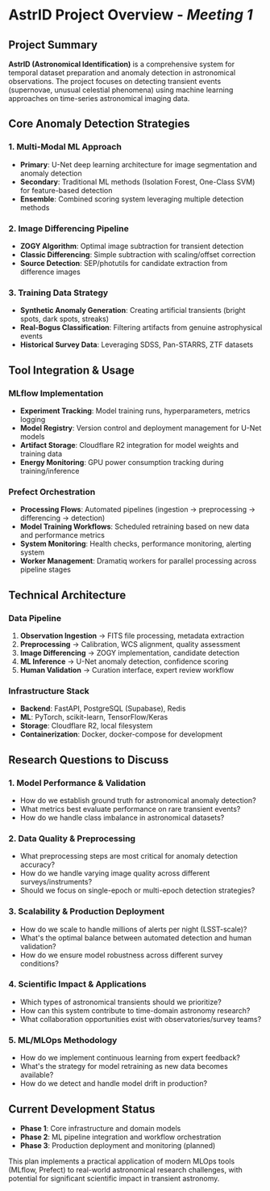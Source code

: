 # **AstrID Project Overview** - *Meeting 1*

## Project Summary
**AstrID (Astronomical Identification)** is a comprehensive system for temporal dataset preparation and anomaly detection in astronomical observations. The project focuses on detecting transient events (supernovae, unusual celestial phenomena) using machine learning approaches on time-series astronomical imaging data.

## Core Anomaly Detection Strategies

### 1. Multi-Modal ML Approach
- **Primary**: U-Net deep learning architecture for image segmentation and anomaly detection
- **Secondary**: Traditional ML methods (Isolation Forest, One-Class SVM) for feature-based detection
- **Ensemble**: Combined scoring system leveraging multiple detection methods

### 2. Image Differencing Pipeline
- **ZOGY Algorithm**: Optimal image subtraction for transient detection
- **Classic Differencing**: Simple subtraction with scaling/offset correction
- **Source Detection**: SEP/photutils for candidate extraction from difference images

### 3. Training Data Strategy
- **Synthetic Anomaly Generation**: Creating artificial transients (bright spots, dark spots, streaks)
- **Real-Bogus Classification**: Filtering artifacts from genuine astrophysical events
- **Historical Survey Data**: Leveraging SDSS, Pan-STARRS, ZTF datasets

## Tool Integration & Usage

### MLflow Implementation
- **Experiment Tracking**: Model training runs, hyperparameters, metrics logging
- **Model Registry**: Version control and deployment management for U-Net models
- **Artifact Storage**: Cloudflare R2 integration for model weights and training data
- **Energy Monitoring**: GPU power consumption tracking during training/inference

### Prefect Orchestration
- **Processing Flows**: Automated pipelines (ingestion → preprocessing → differencing → detection)
- **Model Training Workflows**: Scheduled retraining based on new data and performance metrics
- **System Monitoring**: Health checks, performance monitoring, alerting system
- **Worker Management**: Dramatiq workers for parallel processing across pipeline stages

## Technical Architecture

### Data Pipeline
1. **Observation Ingestion** → FITS file processing, metadata extraction
2. **Preprocessing** → Calibration, WCS alignment, quality assessment
3. **Image Differencing** → ZOGY implementation, candidate detection
4. **ML Inference** → U-Net anomaly detection, confidence scoring
5. **Human Validation** → Curation interface, expert review workflow

### Infrastructure Stack
- **Backend**: FastAPI, PostgreSQL (Supabase), Redis
- **ML**: PyTorch, scikit-learn, TensorFlow/Keras
- **Storage**: Cloudflare R2, local filesystem
- **Containerization**: Docker, docker-compose for development

## Research Questions to Discuss

### 1. Model Performance & Validation
- How do we establish ground truth for astronomical anomaly detection?
- What metrics best evaluate performance on rare transient events?
- How do we handle class imbalance in astronomical datasets?

### 2. Data Quality & Preprocessing
- What preprocessing steps are most critical for anomaly detection accuracy?
- How do we handle varying image quality across different surveys/instruments?
- Should we focus on single-epoch or multi-epoch detection strategies?

### 3. Scalability & Production Deployment
- How do we scale to handle millions of alerts per night (LSST-scale)?
- What's the optimal balance between automated detection and human validation?
- How do we ensure model robustness across different survey conditions?

### 4. Scientific Impact & Applications
- Which types of astronomical transients should we prioritize?
- How can this system contribute to time-domain astronomy research?
- What collaboration opportunities exist with observatories/survey teams?

### 5. ML/MLOps Methodology
- How do we implement continuous learning from expert feedback?
- What's the strategy for model retraining as new data becomes available?
- How do we detect and handle model drift in production?

## Current Development Status
- **Phase 1**: Core infrastructure and domain models 
- **Phase 2**: ML pipeline integration and workflow orchestration
- **Phase 3**: Production deployment and monitoring (planned)

This plan implements a practical application of modern MLOps tools (MLflow, Prefect) to real-world astronomical research challenges, with potential for significant scientific impact in transient astronomy.
